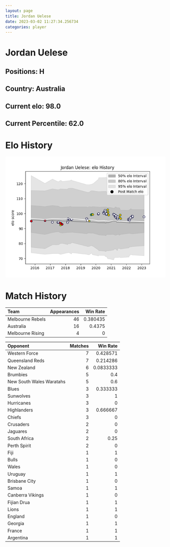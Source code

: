 ```yaml
---  
layout: page  
title: Jordan Uelese  
date: 2023-03-02 11:27:34.256734  
categories: player  
---
```

# Jordan Uelese

## Positions: H

## Country: Australia

## Current elo: 98.0

## Current Percentile: 62.0

# Elo History


![elo history](history_JordanUelese.png)
# Match History


| Team             |   Appearances |   Win Rate |
|:-----------------|--------------:|-----------:|
| Melbourne Rebels |            46 |   0.380435 |
| Australia        |            16 |   0.4375   |
| Melbourne Rising |             4 |   0        |

| Opponent                 |   Matches |   Win Rate |
|:-------------------------|----------:|-----------:|
| Western Force            |         7 |  0.428571  |
| Queensland Reds          |         7 |  0.214286  |
| New Zealand              |         6 |  0.0833333 |
| Brumbies                 |         5 |  0.4       |
| New South Wales Waratahs |         5 |  0.6       |
| Blues                    |         3 |  0.333333  |
| Sunwolves                |         3 |  1         |
| Hurricanes               |         3 |  0         |
| Highlanders              |         3 |  0.666667  |
| Chiefs                   |         3 |  0         |
| Crusaders                |         2 |  0         |
| Jaguares                 |         2 |  0         |
| South Africa             |         2 |  0.25      |
| Perth Spirit             |         2 |  0         |
| Fiji                     |         1 |  1         |
| Bulls                    |         1 |  0         |
| Wales                    |         1 |  0         |
| Uruguay                  |         1 |  1         |
| Brisbane City            |         1 |  0         |
| Samoa                    |         1 |  1         |
| Canberra Vikings         |         1 |  0         |
| Fijian Drua              |         1 |  1         |
| Lions                    |         1 |  1         |
| England                  |         1 |  0         |
| Georgia                  |         1 |  1         |
| France                   |         1 |  1         |
| Argentina                |         1 |  1         |